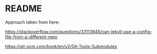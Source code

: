 # README

Approach taken from here:

https://stackoverflow.com/questions/33113945/can-jekyll-use-a-config-file-from-a-different-repo

https://git-scm.com/book/en/v2/Git-Tools-Submodules
